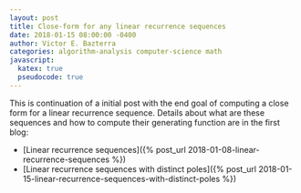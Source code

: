 ```yaml
---
layout: post
title: Close-form for any linear recurrence sequences
date: 2018-01-15 08:00:00 -0400
author: Victor E. Bazterra
categories: algorithm-analysis computer-science math
javascript:
  katex: true
  pseudocode: true
---
```


This is continuation of a initial post with the end goal of computing a close form for a linear recurrence sequence. Details about what are these sequences and how to compute their generating function are in the first blog:

* [Linear recurrence sequences]({% post_url 2018-01-08-linear-recurrence-sequences %})
* [Linear recurrence sequences with distinct poles]({% post_url 2018-01-15-linear-recurrence-sequences-with-distinct-poles %})
